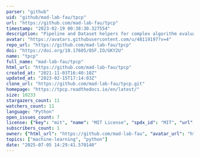```yaml
---
parser: "github"
uid: "github/mad-lab-fau/tpcp"
url: "https://github.com/mad-lab-fau/tpcp"
timestamp: "2023-02-19 00:38:30.327554"
description: "Pipeline and Dataset helpers for complex algorithm evaluation."
avatar: "https://avatars.githubusercontent.com/u/48119197?v=4"
repo_url: "https://github.com/mad-lab-fau/tpcp"
doi: "https://doi.org/10.17605/OSF.IO/GKY2U"
name: "tpcp"
full_name: "mad-lab-fau/tpcp"
html_url: "https://github.com/mad-lab-fau/tpcp"
created_at: "2021-11-03T16:40:10Z"
updated_at: "2023-02-15T17:14:03Z"
clone_url: "https://github.com/mad-lab-fau/tpcp.git"
homepage: "https://tpcp.readthedocs.io/en/latest/"
size: 10233
stargazers_count: 11
watchers_count: 11
language: "Python"
open_issues_count: 7
license: {"key": "mit", "name": "MIT License", "spdx_id": "MIT", "url": "https://api.github.com/licenses/mit", "node_id": "MDc6TGljZW5zZTEz"}
subscribers_count: 1
owner: {"html_url": "https://github.com/mad-lab-fau", "avatar_url": "https://avatars.githubusercontent.com/u/48119197?v=4", "login": "mad-lab-fau", "type": "Organization"}
topics: ["machine-learning", "python"]
date: "2025-07-05 14:29:41.570140"
---
```

